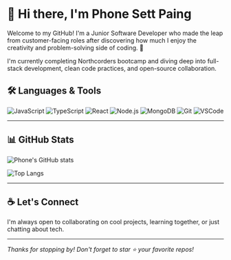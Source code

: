# 👋 Hi there, I'm Phone Sett Paing

Welcome to my GitHub! I'm a Junior Software Developer who made the leap from customer-facing roles after discovering how much I enjoy the creativity and problem-solving side of coding. 🚀 

I'm currently completing Northcorders bootcamp and diving deep into full-stack development, clean code practices, and open-source collaboration.

## 🛠️ Languages & Tools

![JavaScript](https://img.shields.io/badge/-JavaScript-F7DF1E?logo=javascript&logoColor=000)
![TypeScript](https://img.shields.io/badge/-TypeScript-3178C6?logo=typescript&logoColor=fff)
![React](https://img.shields.io/badge/-React-61DAFB?logo=react&logoColor=000)
![Node.js](https://img.shields.io/badge/-Node.js-339933?logo=node.js&logoColor=fff)
![MongoDB](https://img.shields.io/badge/-MongoDB-47A248?logo=mongodb&logoColor=fff)
![Git](https://img.shields.io/badge/-Git-F05032?logo=git&logoColor=fff)
![VSCode](https://img.shields.io/badge/-VSCode-007ACC?logo=visual-studio-code&logoColor=fff)

---

## 📊 GitHub Stats

![Phone's GitHub stats](https://github-readme-stats.vercel.app/api?username=PhoneSettPaing&show_icons=true&theme=radical)

![Top Langs](https://github-readme-stats.vercel.app/api/top-langs/?username=PhoneSettPaing&layout=compact&theme=radical)

---

## ☕ Let's Connect

I'm always open to collaborating on cool projects, learning together, or just chatting about tech.

---

_Thanks for stopping by! Don't forget to star ⭐ your favorite repos!_


